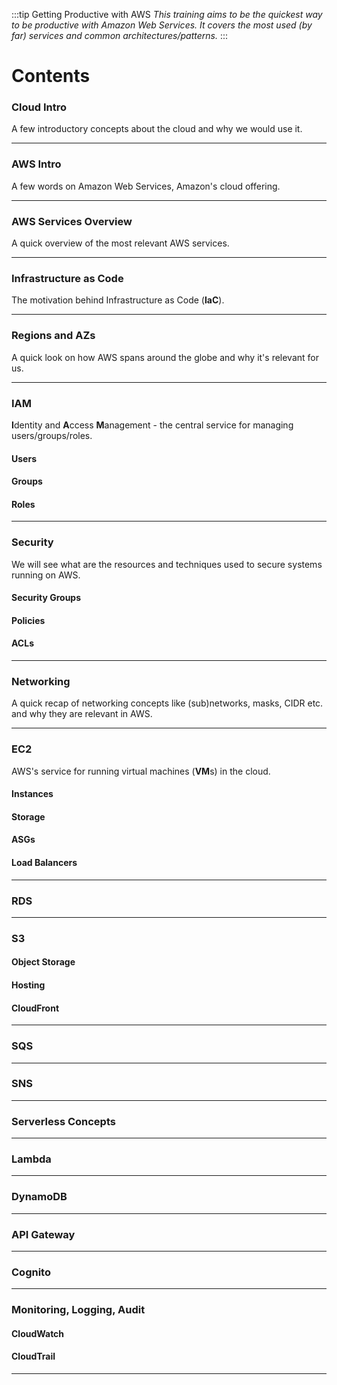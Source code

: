:::tip Getting Productive with AWS
_This training aims to be the quickest way to be productive with Amazon Web Services. It covers the most used (by far) services and common architectures/patterns._
:::

# Contents

### Cloud Intro

A few introductory concepts about the cloud and why we would use it.

---

### AWS Intro

A few words on Amazon Web Services, Amazon's cloud offering.

---

### AWS Services Overview

A quick overview of the most relevant AWS services.

---

### Infrastructure as Code

The motivation behind Infrastructure as Code (**IaC**).

---

### Regions and AZs

A quick look on how AWS spans around the globe and why it's relevant for us.

---

### IAM

**I**dentity and **A**ccess **M**anagement - the central service for managing users/groups/roles.

#### Users

#### Groups

#### Roles

---

### Security

We will see what are the resources and techniques used to secure systems running on AWS.

#### Security Groups

#### Policies

#### ACLs

---

### Networking

A quick recap of networking concepts like (sub)networks, masks, CIDR etc. and why they are relevant in AWS.

---

### EC2

AWS's service for running virtual machines (**VM**s) in the cloud.

#### Instances

#### Storage

#### ASGs

#### Load Balancers

---

### RDS

---

### S3

#### Object Storage

#### Hosting

#### CloudFront

---

### SQS

---

### SNS

---

### Serverless Concepts

---

### Lambda

---

### DynamoDB

---

### API Gateway

---

### Cognito

---

### Monitoring, Logging, Audit

#### CloudWatch

#### CloudTrail

---
